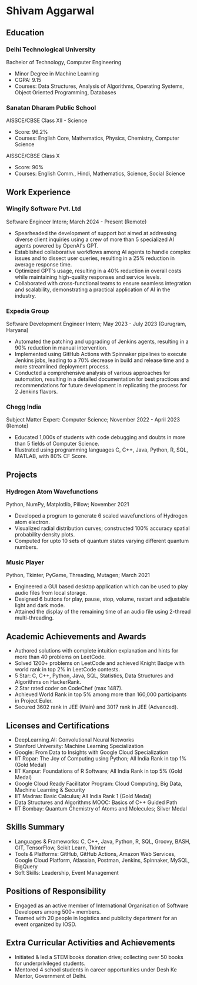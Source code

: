 # Shivam Aggarwal

## Education

### Delhi Technological University

Bachelor of Technology, Computer Engineering

- Minor Degree in Machine Learning
- CGPA: 9.15
- Courses: Data Structures, Analysis of Algorithms, Operating Systems, Object Oriented Programming, Databases

### Sanatan Dharam Public School

AISSCE/CBSE Class XII - Science

- Score: 96.2%
- Courses: English Core, Mathematics, Physics, Chemistry, Computer Science

AISSCE/CBSE Class X

- Score: 90%
- Courses: English Comm., Hindi, Mathematics, Science, Social Science

## Work Experience

### Wingify Software Pvt. Ltd

Software Engineer Intern; March 2024 - Present (Remote)

- Spearheaded the development of support bot aimed at addressing diverse client inquiries using a crew of more than 5 specialized AI agents powered by OpenAI's GPT.
- Established collaborative workflows among AI agents to handle complex issues and to dissect user queries, resulting in a 25% reduction in average response time.
- Optimized GPT's usage, resulting in a 40% reduction in overall costs while maintaining high-quality responses and service levels.
- Collaborated with cross-functional teams to ensure seamless integration and scalability, demonstrating a practical application of AI in the industry.

### Expedia Group

Software Development Engineer Intern; May 2023 - July 2023 (Gurugram, Haryana)

- Automated the patching and upgrading of Jenkins agents, resulting in a 90% reduction in manual intervention.
- Implemented using GitHub Actions with Spinnaker pipelines to execute Jenkins jobs, leading to a 70% decrease in build and release time and a more streamlined deployment process.
- Conducted a comprehensive analysis of various approaches for automation, resulting in a detailed documentation for best practices and recommendations for future development in replicating the process for 2 Jenkins flavors.

### Chegg India

Subject Matter Expert: Computer Science; November 2022 - April 2023 (Remote)

- Educated 1,000s of students with code debugging and doubts in more than 5 fields of Computer Science.
- Illustrated using programming languages C, C++, Java, Python, R, SQL, MATLAB, with 80% CF Score.

## Projects

### Hydrogen Atom Wavefunctions

Python, NumPy, Matplotlib, Pillow; November 2021

- Developed a program to generate 6 scaled wavefunctions of Hydrogen atom electron.
- Visualized radial distribution curves; constructed 100% accuracy spatial probability density plots.
- Computed for upto 10 sets of quantum states varying different quantum numbers.

### Music Player

Python, Tkinter, PyGame, Threading, Mutagen; March 2021

- Engineered a GUI based desktop application which can be used to play audio files from local storage.
- Designed 6 buttons for play, pause, stop, volume, restart and adjustable light and dark mode.
- Attained the display of the remaining time of an audio file using 2-thread multi-threading.

## Academic Achievements and Awards

- Authored solutions with complete intuition explanation and hints for more than 40 problems on LeetCode.
- Solved 1200+ problems on LeetCode and achieved Knight Badge with world rank in top 2% in LeetCode contests.
- 5 Star: C, C++, Python, Java, SQL, Statistics, Data Structures and Algorithms on HackerRank.
- 2 Star rated coder on CodeChef (max 1487).
- Achieved World Rank in top 5% among more than 160,000 participants in Project Euler.
- Secured 3602 rank in JEE (Main) and 3017 rank in JEE (Advanced).

## Licenses and Certifications

- DeepLearning.AI: Convolutional Neural Networks
- Stanford University: Machine Learning Specialization
- Google: From Data to Insights with Google Cloud Specialization
- IIT Ropar: The Joy of Computing using Python; All India Rank in top 1% (Gold Medal)
- IIT Kanpur: Foundations of R Software; All India Rank in top 5% (Gold Medal)
- Google Cloud Ready Facilitator Program: Cloud Computing, Big Data, Machine Learning & Security
- IIT Madras: Basic Calculus; All India Rank 1 (Gold Medal)
- Data Structures and Algorithms MOOC: Basics of C++ Guided Path
- IIT Bombay: Quantum Chemistry of Atoms and Molecules; Silver Medal

## Skills Summary

- Languages & Frameworks: C, C++, Java, Python, R, SQL, Groovy, BASH, GIT, TensorFlow, Scikit Learn, Tkinter
- Tools & Platforms: GitHub, GitHub Actions, Amazon Web Services, Google Cloud Platform, Atlassian, Postman, Jenkins, Spinnaker, MySQL, BigQuery
- Soft Skills: Leadership, Event Management

## Positions of Responsibility

- Engaged as an active member of International Organisation of Software Developers among 500+ members.
- Teamed with 20 people in logistics and publicity department for an event organized by IOSD.

## Extra Curricular Activities and Achievements

- Initiated & led a STEM books donation drive; collecting over 50 books for underprivileged students.
- Mentored 4 school students in career opportunities under Desh Ke Mentor, Government of Delhi.
